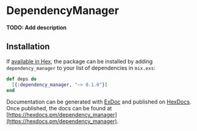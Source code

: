 # DependencyManager

**TODO: Add description**

## Installation

If [available in Hex](https://hex.pm/docs/publish), the package can be installed
by adding `dependency_manager` to your list of dependencies in `mix.exs`:

```elixir
def deps do
  [{:dependency_manager, "~> 0.1.0"}]
end
```

Documentation can be generated with [ExDoc](https://github.com/elixir-lang/ex_doc)
and published on [HexDocs](https://hexdocs.pm). Once published, the docs can
be found at [https://hexdocs.pm/dependency_manager](https://hexdocs.pm/dependency_manager).

